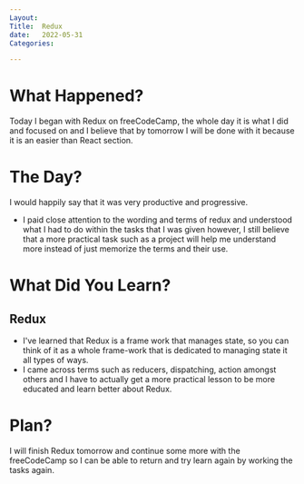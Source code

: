 ```yaml
---
Layout:
Title:  Redux
date:   2022-05-31
Categories:

---
```


# What Happened?
Today I began with Redux on freeCodeCamp, the whole day it is what I did and focused on and I believe that by tomorrow I will be done with it because it is an easier than React section.

# The Day?
I would happily say that it was very productive and progressive.
- I paid close attention to the wording and terms of redux and understood what I had to do within the tasks that I was given however, I still believe that a more practical task such as a project will help me understand more instead of just memorize the terms and their use.

# What Did You Learn?
## Redux
- I've learned that Redux is a frame work that manages state, so you can think of it as a whole frame-work that is dedicated to managing state it all types of ways.
- I came across terms such as reducers, dispatching, action amongst others and I have to actually get a more practical lesson to be more educated and learn better about Redux.

# Plan?
I will finish Redux tomorrow and continue some more with the freeCodeCamp so I can be able to return and try learn again by working the tasks again.